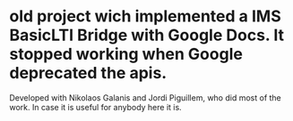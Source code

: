 # old project wich implemented a IMS BasicLTI Bridge with Google Docs. It stopped working when Google deprecated the apis.
Developed with Nikolaos Galanis and Jordi Piguillem, who did most of the work.
In case it is useful for anybody here it is. 
